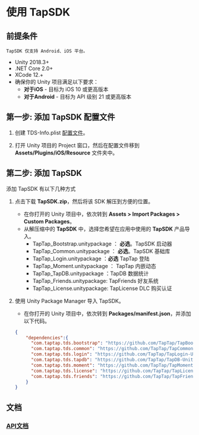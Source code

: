 # 使用 TapSDK

## 前提条件

    TapSDK 仅支持 Android、iOS 平台。

* Unity 2018.3+
* .NET Core 2.0+
* XCode 12.+
* 确保你的 Unity 项目满足以下要求：
    * **对于iOS** - 目标为 iOS 10 或更高版本
    * **对于Android** - 目标为 API 级别 21 或更高版本

## **第一步:** 添加 TapSDK 配置文件

1. 创建 TDS-Info.plist [配置文件](./CONFIG.md)。


2. 打开 Unity 项目的 Project 窗口，然后在配置文件移到 **Assets/Plugins/iOS/Resource** 文件夹中。

## **第二步:** 添加 TapSDK

添加 TapSDK 有以下几种方式

1. 点击下载 **TapSDK.zip**，然后将该 SDK 解压到方便的位置。

    * 在你打开的 Unity 项目中，依次转到 **Assets > Import Packages > Custom Packages**。
    * 从解压缩中的 **TapSDK** 中，选择您希望在应用中使用的 **TapSDK** 产品导入。
        * TapTap_Bootstrap.unitypackage ： **必选**。TapSDK 启动器
        * TapTap_Common.unitypackage ： **必选**。TapSDK 基础库
        * TapTap_Login.unitypackage ：**必选** TapTap 登陆
        * TapTap_Moment.unitypackage ： TapTap 内嵌动态
        * TapTap_TapDB.unitypackage ：TapDB 数据统计
        * TapTap_Friends.unitypackage: TapFriends 好友系统
        * TapTap_License.unitypackage: TapLicense DLC 购买认证


2.  使用 Unity Package Manager 导入 TapSDK。

    * 在你打开的 Unity 项目中，依次转到 **Packages/manifest.json**，并添加以下代码。
    ```json
    {
        "dependencies":{
          "com.taptap.tds.bootstrap": "https://github.com/TapTap/TapBootstrap-Unity.git#{tag}",
          "com.taptap.tds.common": "https://github.com/TapTap/TapCommon-Unity.git#{tag}",
          "com.taptap.tds.login": "https://github.com/TapTap/TapLogin-Unity.git#{tag}",
          "com.taptap.tds.tapdb": "https://github.com/TapTap/TapDB-Unity.git#{tag}",
          "com.taptap.tds.moment": "https://github.com/TapTap/TapMoment-Unity.git#{tag}",
          "com.taptap.tds.license": "https://github.com/TapTap/TapLicense-Unity.git#{tag}",
          "com.taptap.tds.friends": "https://github.com/TapTap/TapFriends-Unity.git#{tag}"
        }
    }
    ```
## 文档
  
### [API文档](https://taptap.github.io/TapSDK-Unity/html/)